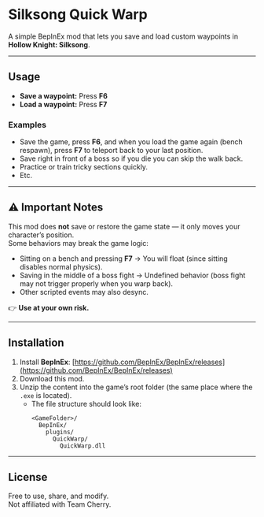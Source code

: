 # Silksong Quick Warp

A simple BepInEx mod that lets you save and load custom waypoints in **Hollow Knight: Silksong**.

---

## Usage

- **Save a waypoint:** Press **F6**  
- **Load a waypoint:** Press **F7**

### Examples
- Save the game, press **F6**, and when you load the game again (bench respawn), press **F7** to teleport back to your last position.
- Save right in front of a boss so if you die you can skip the walk back.
- Practice or train tricky sections quickly.
- Etc.

---

## ⚠️ Important Notes

This mod does **not** save or restore the game state — it only moves your character’s position.  
Some behaviors may break the game logic:

- Sitting on a bench and pressing **F7** → You will float (since sitting disables normal physics).
- Saving in the middle of a boss fight → Undefined behavior (boss fight may not trigger properly when you warp back).
- Other scripted events may also desync.

👉 **Use at your own risk.**

---

## Installation

1. Install **BepInEx**: [https://github.com/BepInEx/BepInEx/releases](https://github.com/BepInEx/BepInEx/releases)  
2. Download this mod.  
3. Unzip the content into the game’s root folder (the same place where the `.exe` is located).  
   - The file structure should look like:  
     ```
     <GameFolder>/
       BepInEx/
         plugins/
           QuickWarp/
             QuickWarp.dll
     ```

---

## License

Free to use, share, and modify.  
Not affiliated with Team Cherry.
